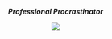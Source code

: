 <p align="center"><strong><em>Professional Procrastinator</em></strong></p>
<p align="center"><img src="https://media.discordapp.net/attachments/934133585399664772/937275013072060426/20220130_101541.jpg?width=225&amp;height=300"/></p>

